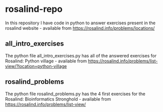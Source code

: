 # rosalind-repo
In this repository I have code in python to answer exercises present in the rosalind website - available from https://rosalind.info/problems/locations/

## all_intro_exercises
The python file all_intro_exercises.py has all of the answered exercises for Rosalind: Python village - available from https://rosalind.info/problems/list-view/?location=python-village

## rosalind_problems
The python file rosalind_problems.py has the 4 first exercises for the Rosalind: Bioinformatics Stronghold - available from https://rosalind.info/problems/list-view/
